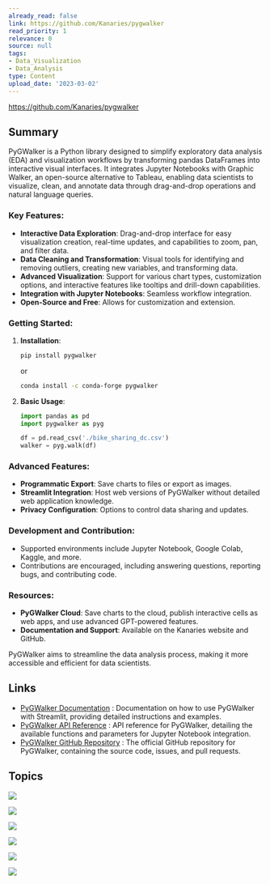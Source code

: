 ```yaml
---
already_read: false
link: https://github.com/Kanaries/pygwalker
read_priority: 1
relevance: 0
source: null
tags:
- Data_Visualization
- Data_Analysis
type: Content
upload_date: '2023-03-02'
---
```


https://github.com/Kanaries/pygwalker
## Summary

PyGWalker is a Python library designed to simplify exploratory data analysis (EDA) and visualization workflows by transforming pandas DataFrames into interactive visual interfaces. It integrates Jupyter Notebooks with Graphic Walker, an open-source alternative to Tableau, enabling data scientists to visualize, clean, and annotate data through drag-and-drop operations and natural language queries.

### Key Features:
- **Interactive Data Exploration**: Drag-and-drop interface for easy visualization creation, real-time updates, and capabilities to zoom, pan, and filter data.
- **Data Cleaning and Transformation**: Visual tools for identifying and removing outliers, creating new variables, and transforming data.
- **Advanced Visualization**: Support for various chart types, customization options, and interactive features like tooltips and drill-down capabilities.
- **Integration with Jupyter Notebooks**: Seamless workflow integration.
- **Open-Source and Free**: Allows for customization and extension.

### Getting Started:
1. **Installation**:
   ```bash
   pip install pygwalker
   ```
   or
   ```bash
   conda install -c conda-forge pygwalker
   ```

2. **Basic Usage**:
   ```python
   import pandas as pd
   import pygwalker as pyg

   df = pd.read_csv('./bike_sharing_dc.csv')
   walker = pyg.walk(df)
   ```

### Advanced Features:
- **Programmatic Export**: Save charts to files or export as images.
- **Streamlit Integration**: Host web versions of PyGWalker without detailed web application knowledge.
- **Privacy Configuration**: Options to control data sharing and updates.

### Development and Contribution:
- Supported environments include Jupyter Notebook, Google Colab, Kaggle, and more.
- Contributions are encouraged, including answering questions, reporting bugs, and contributing code.

### Resources:
- **PyGWalker Cloud**: Save charts to the cloud, publish interactive cells as web apps, and use advanced GPT-powered features.
- **Documentation and Support**: Available on the Kanaries website and GitHub.

PyGWalker aims to streamline the data analysis process, making it more accessible and efficient for data scientists.
## Links

- [PyGWalker Documentation](https://docs.kanaries.net/pygwalker/use-pygwalker-with-streamlit) : Documentation on how to use PyGWalker with Streamlit, providing detailed instructions and examples.
- [PyGWalker API Reference](https://pygwalker-docs.vercel.app/api-reference/jupyter) : API reference for PyGWalker, detailing the available functions and parameters for Jupyter Notebook integration.
- [PyGWalker GitHub Repository](https://github.com/Kanaries/pygwalker) : The official GitHub repository for PyGWalker, containing the source code, issues, and pull requests.

## Topics

![](topics/Library/PyGWalker)

![](topics/Concept/Graphic%20Walker)

![](topics/Library/runcell)

![](topics/Library/Streamlit)

![](topics/Library/Panel)

![](topics/Library/DuckDB)